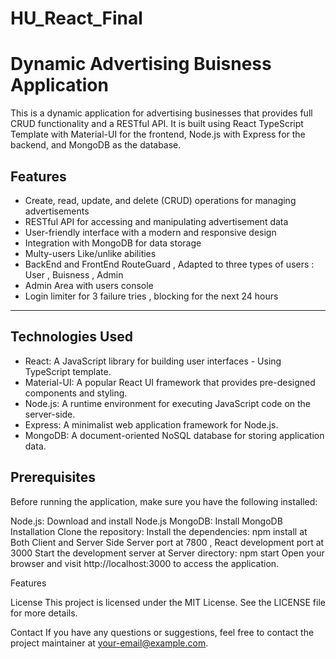 # HU_React_Final

# Dynamic Advertising Buisness Application
This is a dynamic application for advertising businesses that provides full CRUD functionality and a RESTful API. It is built using React TypeScript Template  with Material-UI for the frontend, Node.js with Express for the backend, and MongoDB as the database.
 

## Features
* Create, read, update, and delete (CRUD) operations for managing advertisements
* RESTful API for accessing and manipulating advertisement data
*  User-friendly interface with a modern and responsive design
* Integration with MongoDB for data storage
* Multy-users Like/unlike  abilities
* BackEnd and FrontEnd RouteGuard , Adapted to three types of users : User , Buisness , Admin
* Admin Area with users console
* Login limiter for 3 failure tries , blocking for the next 24 hours

---
## Technologies Used

* React: A JavaScript library for building user interfaces - Using TypeScript template.
* Material-UI: A popular React UI framework that provides pre-designed components and styling.
* Node.js: A runtime environment for executing JavaScript code on the server-side.
* Express: A minimalist web application framework for Node.js.
* MongoDB: A document-oriented NoSQL database for storing application data.

## Prerequisites
Before running the application, make sure you have the following installed:

Node.js: Download and install Node.js
MongoDB: Install MongoDB
Installation
Clone the repository:
Install the dependencies:
npm install at Both Client and Server Side
Server port at 7800 , React development port at 3000
Start the development server at Server directory:  npm start
Open your browser and visit http://localhost:3000 to access the application.

Features 

License
This project is licensed under the MIT License. See the LICENSE file for more details.

Contact
If you have any questions or suggestions, feel free to contact the project maintainer at your-email@example.com.
